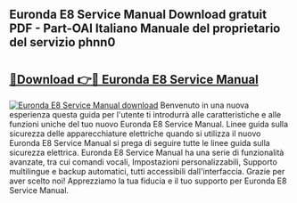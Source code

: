 ## Euronda E8 Service Manual Download gratuit PDF - Part-OAl Italiano Manuale del proprietario del servizio phnn0

# <h2><a href="http://dfdktsf.blite.top/?on=Euronda+E8+Service+Manual">🔗Download 👉🔴 Euronda E8 Service Manual</a></h2>

[![Euronda E8 Service Manual download](https://i.imgur.com/lujVjoI.png)](http://dfdktsf.blite.top/?on=Euronda+E8+Service+Manual)
Benvenuto in una nuova esperienza questa guida per l'utente ti introdurrà alle caratteristiche e alle funzioni uniche del tuo nuovo Euronda E8 Service Manual. Linee guida sulla sicurezza delle apparecchiature elettriche quando si utilizza il nuovo Euronda E8 Service Manual si prega di seguire tutte le linee guida sulla sicurezza elettrica. Euronda E8 Service Manual ha una serie di funzionalità avanzate, tra cui comandi vocali, Impostazioni personalizzabili, Supporto multilingue e backup automatici, tutti accessibili dall'interfaccia. Grazie per aver scelto noi! Apprezziamo la tua fiducia e il tuo supporto per Euronda E8 Service Manual.
